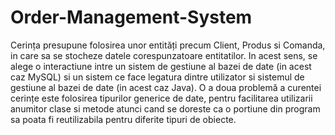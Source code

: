 # Order-Management-System
Cerința presupune folosirea unor entități precum Client, Produs si Comanda, in care sa se stocheze datele corespunzatoare entitatilor. In acest sens, se alege o interactiune intre un sistem de gestiune al bazei de date (in acest caz MySQL) si un sistem ce face legatura dintre utilizator si sistemul de gestiune al bazei de date (in acest caz Java).
O a doua problemă a curentei cerințe este folosirea tipurilor generice de date, pentru facilitarea utilizarii anumitor clase si metode atunci cand se doreste ca o portiune din program sa poata fi reutilizabila pentru diferite tipuri de obiecte.
